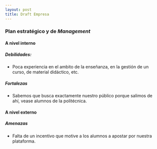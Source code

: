 ```yaml
---
layout: post
title: Draft Empresa
---
```


### Plan estratégico y de *Management*
#### A nivel interno
##### Debilidades:
* Poca experiencia en el ambito de la enseñanza, en la gestión de un curso, de material didáctico, etc.

##### Fortalezas
* Sabemos que busca exactamente nuestro público porque salimos de ahí, vease alumnos de la politécnica.





#### A nivel externo
##### Amenazas
* Falta de un incentivo que motive a los alumnos a apostar por nuestra plataforma.
